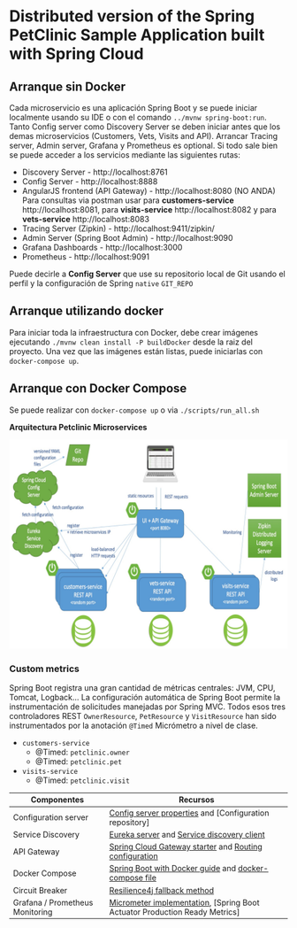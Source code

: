 # Distributed version of the Spring PetClinic Sample Application built with Spring Cloud 


## Arranque sin Docker

Cada microservicio es una aplicación Spring Boot y se puede iniciar localmente usando su IDE o con el comando `../mvnw spring-boot:run`. Tanto Config server como Discovery Server se deben iniciar antes que los demas microservicios (Customers, Vets, Visits and API).
Arrancar Tracing server, Admin server, Grafana y Prometheus es optional.
Si todo sale bien se puede acceder a los servicios mediante las siguientes rutas:
* Discovery Server - http://localhost:8761
* Config Server - http://localhost:8888
* AngularJS frontend (API Gateway) - http://localhost:8080 (NO ANDA) Para consultas via postman usar para **customers-service** http://localhost:8081, para **visits-service** http://localhost:8082 y para **vets-service** http://localhost:8083
* Tracing Server (Zipkin) - http://localhost:9411/zipkin/ 
* Admin Server (Spring Boot Admin) - http://localhost:9090
* Grafana Dashboards - http://localhost:3000
* Prometheus - http://localhost:9091

Puede decirle a **Config Server** que use su repositorio local de Git usando el perfil y la configuración de Spring `native`
`GIT_REPO`

## Arranque utilizando docker
Para iniciar toda la infraestructura con Docker, debe crear imágenes ejecutando `./mvnw clean install -P buildDocker` 
desde la raiz del proyecto. Una vez que las imágenes están listas, puede iniciarlas con
`docker-compose up`.

## Arranque con Docker Compose
Se puede realizar con `docker-compose up` o via `./scripts/run_all.sh`

**Arquitectura Petclinic Microservices**

![Spring Petclinic Microservices architecture](docs/microservices-architecture-diagram.jpg)

### Custom metrics
Spring Boot registra una gran cantidad de métricas centrales: JVM, CPU, Tomcat, Logback...
La configuración automática de Spring Boot permite la instrumentación de solicitudes manejadas por Spring MVC.
Todos esos tres controladores REST `OwnerResource`, `PetResource` y `VisitResource` han sido instrumentados por la anotación `@Timed` Micrómetro a nivel de clase.

* `customers-service`
  * @Timed: `petclinic.owner`
  * @Timed: `petclinic.pet`
* `visits-service`
  * @Timed: `petclinic.visit`


| Componentes                     | Recursos                                                                                                                                                                                              |
|---------------------------------|-------------------------------------------------------------------------------------------------------------------------------------------------------------------------------------------------------|
| Configuration server            | [Config server properties](spring-petclinic-config-server/src/main/resources/application.yml) and [Configuration repository]                                                                          |
| Service Discovery               | [Eureka server](spring-petclinic-discovery-server) and [Service discovery client](spring-petclinic-vets-service/src/main/java/org/springframework/samples/petclinic/vets/VetsServiceApplication.java) |
| API Gateway                     | [Spring Cloud Gateway starter](spring-petclinic-api-gateway/pom.xml) and [Routing configuration](/spring-petclinic-api-gateway/src/main/resources/application.yml)                                    |
| Docker Compose                  | [Spring Boot with Docker guide](https://spring.io/guides/gs/spring-boot-docker/) and [docker-compose file](docker-compose.yml)                                                                        |
| Circuit Breaker                 | [Resilience4j fallback method](spring-petclinic-api-gateway/src/main/java/org/springframework/samples/petclinic/api/boundary/web/ApiGatewayController.java)                                           |
| Grafana / Prometheus Monitoring | [Micrometer implementation](https://micrometer.io/), [Spring Boot Actuator Production Ready Metrics]                                                                                                  |

